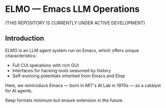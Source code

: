 <!-- ---
!-- title: 2024-12-28 17:38:48
!-- author: Yusuke Watanabe
!-- date: /home/ywatanabe/.emacs.d/lisp/llemacs/docs/dev/README_public.md
!-- --- -->

# ELMO — Emacs LLM Operations

(THIS REPOSITORY IS CURRENTLY UNDER ACTIVE DEVELOPMENT)

## Introduction
ELMO is an LLM agent system run on Emacs, which offers unique characteristics:
- Full CUI operations with rich GUI
- Interfaces for hacking tools seasoned by history
- Self-evolving potentials inherited from Emacs and Elisp

Here, we reintroduce Emacs — born in MIT's AI Lab in 1970s — as a catalyst for AI agents.

Keep formats minimum but ensure extension in the future.